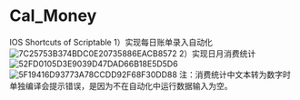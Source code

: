 # Cal_Money
IOS Shortcuts of Scriptable
  1）实现每日账单录入自动化
  ![7C25753B374BDC0E20735886EACB8572](https://user-images.githubusercontent.com/56246210/110590656-0badca00-81b3-11eb-846c-937cfea69c88.png)
  2）实现日月消费统计
  ![52FD0105D3E9039D47DAD66B18E5D5D6](https://user-images.githubusercontent.com/56246210/110590727-208a5d80-81b3-11eb-8a56-ea355007f708.png)
  ![5F19416D93773A78CCDD92F68F30DD88](https://user-images.githubusercontent.com/56246210/110590731-21bb8a80-81b3-11eb-95f1-3af0056525cf.png)
  注：消费统计中文本转为数字时单独编译会提示错误，是因为不在自动化中运行数据输入为空。
  
